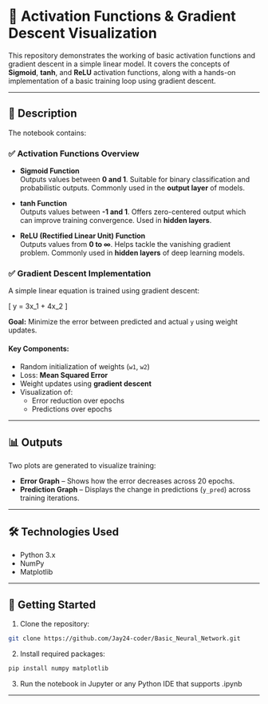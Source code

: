# 🔢 Activation Functions & Gradient Descent Visualization

This repository demonstrates the working of basic activation functions and gradient descent in a simple linear model. It covers the concepts of **Sigmoid**, **tanh**, and **ReLU** activation functions, along with a hands-on implementation of a basic training loop using gradient descent.

---

## 📌 Description

The notebook contains:

### ✅ Activation Functions Overview

- **Sigmoid Function**  
  Outputs values between **0 and 1**. Suitable for binary classification and probabilistic outputs. Commonly used in the **output layer** of models.

- **tanh Function**  
  Outputs values between **-1 and 1**. Offers zero-centered output which can improve training convergence. Used in **hidden layers**.

- **ReLU (Rectified Linear Unit) Function**  
  Outputs values from **0 to ∞**. Helps tackle the vanishing gradient problem. Commonly used in **hidden layers** of deep learning models.

### ✅ Gradient Descent Implementation

A simple linear equation is trained using gradient descent:

\[
y = 3x_1 + 4x_2
\]

**Goal:** Minimize the error between predicted and actual `y` using weight updates.

#### Key Components:

- Random initialization of weights (`w1`, `w2`)
- Loss: **Mean Squared Error**
- Weight updates using **gradient descent**
- Visualization of:
  - Error reduction over epochs
  - Predictions over epochs

---

## 📊 Outputs

Two plots are generated to visualize training:

- **Error Graph** – Shows how the error decreases across 20 epochs.
- **Prediction Graph** – Displays the change in predictions (`y_pred`) across training iterations.

---

## 🛠️ Technologies Used

- Python 3.x
- NumPy
- Matplotlib

---

## 🚀 Getting Started

1. Clone the repository:
```bash
git clone https://github.com/Jay24-coder/Basic_Neural_Network.git

```

2. Install required packages:
```bash
pip install numpy matplotlib

```

3. Run the notebook in Jupyter or any Python IDE that supports .ipynb

---
